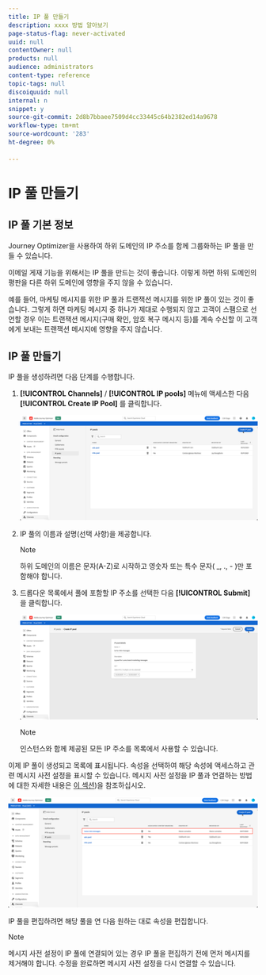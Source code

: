 ```yaml
---
title: IP 풀 만들기
description: xxxx 방법 알아보기
page-status-flag: never-activated
uuid: null
contentOwner: null
products: null
audience: administrators
content-type: reference
topic-tags: null
discoiquuid: null
internal: n
snippet: y
source-git-commit: 2d8b7bbaee7509d4cc33445c64b2382ed14a9678
workflow-type: tm+mt
source-wordcount: '283'
ht-degree: 0%

---
```



# IP 풀 만들기

## IP 풀 기본 정보

Journey Optimizer을 사용하여 하위 도메인의 IP 주소를 함께 그룹화하는 IP 풀을 만들 수 있습니다.

이메일 게재 기능을 위해서는 IP 풀을 만드는 것이 좋습니다. 이렇게 하면 하위 도메인의 평판을 다른 하위 도메인에 영향을 주지 않을 수 있습니다.

예를 들어, 마케팅 메시지를 위한 IP 풀과 트랜잭션 메시지를 위한 IP 풀이 있는 것이 좋습니다. 그렇게 하면 마케팅 메시지 중 하나가 제대로 수행되지 않고 고객이 스팸으로 선언할 경우 이는 트랜잭션 메시지(구매 확인, 암호 복구 메시지 등)를 계속 수신할 이 고객에게 보내는 트랜잭션 메시지에 영향을 주지 않습니다.

## IP 풀 만들기

IP 풀을 생성하려면 다음 단계를 수행합니다.

1. **[!UICONTROL Channels]** / **[!UICONTROL IP pools]** 메뉴에 액세스한 다음 **[!UICONTROL Create IP Pool]** 를 클릭합니다.

   ![](../assets/ip-pool-create.png)

1. IP 풀의 이름과 설명(선택 사항)을 제공합니다.

   >[!NOTE]
   >
   >하위 도메인의 이름은 문자(A-Z)로 시작하고 영숫자 또는 특수 문자( _, ., - )만 포함해야 합니다.

1. 드롭다운 목록에서 풀에 포함할 IP 주소를 선택한 다음 **[!UICONTROL Submit]** 을 클릭합니다.

   ![](../assets/ip-pool-config.png)

   >[!NOTE]
   >
   >인스턴스와 함께 제공된 모든 IP 주소를 목록에서 사용할 수 있습니다.

이제 IP 풀이 생성되고 목록에 표시됩니다. 속성을 선택하여 해당 속성에 액세스하고 관련 메시지 사전 설정을 표시할 수 있습니다. 메시지 사전 설정을 IP 풀과 연결하는 방법에 대한 자세한 내용은 [이 섹션](message-presets.md))을 참조하십시오.

![](../assets/ip-pool-created.png)

IP 풀을 편집하려면 해당 풀을 연 다음 원하는 대로 속성을 편집합니다.

>[!NOTE]
>
>메시지 사전 설정이 IP 풀에 연결되어 있는 경우 IP 풀을 편집하기 전에 먼저 메시지를 제거해야 합니다. 수정을 완료하면 메시지 사전 설정을 다시 연결할 수 있습니다.
